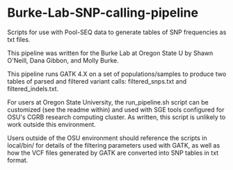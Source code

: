 # Burke-Lab-SNP-calling-pipeline
Scripts for use with Pool-SEQ data to generate tables of SNP frequencies as txt files.


This pipeline was written for the Burke Lab at Oregon State U by Shawn O'Neill, Dana Gibbon, and Molly Burke.

This pipeline runs GATK 4.X on a set of populations/samples to produce two tables of parsed and filtered variant calls: filtered_snps.txt and 
filtered_indels.txt.

For users at Oregon State University, the run_pipeline.sh script can be customized (see the readme within) and used with SGE tools configured for OSU's CGRB research computing cluster.  As written, this script is unlikely to work outside this environment.

Users outside of the OSU environment should reference the scripts in local/bin/ for details of the filtering parameters used with GATK, as well as how the VCF files generated by GATK are converted into SNP tables in txt format.
